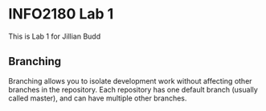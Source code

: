 # INFO2180 Lab 1

This is Lab 1 for Jillian Budd

## Branching

Branching allows you to isolate development work without affecting other branches in the repository. Each repository has one default branch (usually called master), and can have multiple other branches.
